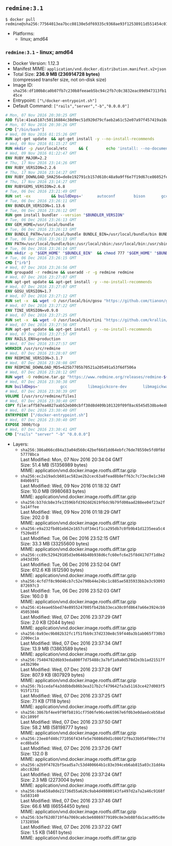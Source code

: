 ## `redmine:3.1`

```console
$ docker pull redmine@sha256:77564013ea7bcc08130e5df69335c9368ae93f12538911d551454c015d6c848c
```

-	Platforms:
	-	linux; amd64

### `redmine:3.1` - linux; amd64

-	Docker Version: 1.12.3
-	Manifest MIME: `application/vnd.docker.distribution.manifest.v2+json`
-	Total Size: **236.9 MB (236914728 bytes)**  
	(compressed transfer size, not on-disk size)
-	Image ID: `sha256:df100b8ca0b07fb7c230b8feeaeb5bc94c2fb7c0c3832eac09d947313fb145ce`
-	Entrypoint: `["\/docker-entrypoint.sh"]`
-	Default Command: `["rails","server","-b","0.0.0.0"]`

```dockerfile
# Mon, 07 Nov 2016 20:30:25 GMT
ADD file:41ea5187c50116884c38d9ec51d920d79cfaeb2a61c52e07a97f457419a10a4f in / 
# Mon, 07 Nov 2016 20:30:26 GMT
CMD ["/bin/bash"]
# Wed, 09 Nov 2016 01:15:26 GMT
RUN apt-get update 	&& apt-get install -y --no-install-recommends 		bzip2 		ca-certificates 		libffi-dev 		libgdbm3 		libssl-dev 		libyaml-dev 		procps 		zlib1g-dev 	&& rm -rf /var/lib/apt/lists/*
# Wed, 09 Nov 2016 01:15:27 GMT
RUN mkdir -p /usr/local/etc 	&& { 		echo 'install: --no-document'; 		echo 'update: --no-document'; 	} >> /usr/local/etc/gemrc
# Wed, 09 Nov 2016 01:22:47 GMT
ENV RUBY_MAJOR=2.2
# Thu, 17 Nov 2016 23:14:26 GMT
ENV RUBY_VERSION=2.2.6
# Thu, 17 Nov 2016 23:14:27 GMT
ENV RUBY_DOWNLOAD_SHA256=de8e192791cb157d610c48a9a9ff6e7f19d67ce86052feae62b82e3682cc675f
# Thu, 17 Nov 2016 23:14:27 GMT
ENV RUBYGEMS_VERSION=2.6.8
# Tue, 06 Dec 2016 23:21:49 GMT
RUN set -ex 		&& buildDeps=' 		autoconf 		bison 		gcc 		libbz2-dev 		libgdbm-dev 		libglib2.0-dev 		libncurses-dev 		libreadline-dev 		libxml2-dev 		libxslt-dev 		make 		ruby 		wget 	' 	&& apt-get update 	&& apt-get install -y --no-install-recommends $buildDeps 	&& rm -rf /var/lib/apt/lists/* 		&& wget -O ruby.tar.gz "https://cache.ruby-lang.org/pub/ruby/${RUBY_MAJOR%-rc}/ruby-$RUBY_VERSION.tar.gz" 	&& echo "$RUBY_DOWNLOAD_SHA256 *ruby.tar.gz" | sha256sum -c - 		&& mkdir -p /usr/src/ruby 	&& tar -xzf ruby.tar.gz -C /usr/src/ruby --strip-components=1 	&& rm ruby.tar.gz 		&& cd /usr/src/ruby 		&& { 		echo '#define ENABLE_PATH_CHECK 0'; 		echo; 		cat file.c; 	} > file.c.new 	&& mv file.c.new file.c 		&& autoconf 	&& ./configure --disable-install-doc --enable-shared 	&& make -j"$(nproc)" 	&& make install 		&& apt-get purge -y --auto-remove $buildDeps 	&& cd / 	&& rm -r /usr/src/ruby 		&& gem update --system "$RUBYGEMS_VERSION"
# Tue, 06 Dec 2016 23:26:11 GMT
ENV BUNDLER_VERSION=1.13.6
# Tue, 06 Dec 2016 23:26:12 GMT
RUN gem install bundler --version "$BUNDLER_VERSION"
# Tue, 06 Dec 2016 23:26:13 GMT
ENV GEM_HOME=/usr/local/bundle
# Tue, 06 Dec 2016 23:26:13 GMT
ENV BUNDLE_PATH=/usr/local/bundle BUNDLE_BIN=/usr/local/bundle/bin BUNDLE_SILENCE_ROOT_WARNING=1 BUNDLE_APP_CONFIG=/usr/local/bundle
# Tue, 06 Dec 2016 23:26:13 GMT
ENV PATH=/usr/local/bundle/bin:/usr/local/sbin:/usr/local/bin:/usr/sbin:/usr/bin:/sbin:/bin
# Tue, 06 Dec 2016 23:26:14 GMT
RUN mkdir -p "$GEM_HOME" "$BUNDLE_BIN" 	&& chmod 777 "$GEM_HOME" "$BUNDLE_BIN"
# Tue, 06 Dec 2016 23:26:15 GMT
CMD ["irb"]
# Wed, 07 Dec 2016 23:26:56 GMT
RUN groupadd -r redmine && useradd -r -g redmine redmine
# Wed, 07 Dec 2016 23:27:07 GMT
RUN apt-get update && apt-get install -y --no-install-recommends 		ca-certificates 		wget 	&& rm -rf /var/lib/apt/lists/*
# Wed, 07 Dec 2016 23:27:07 GMT
ENV GOSU_VERSION=1.7
# Wed, 07 Dec 2016 23:27:12 GMT
RUN set -x 	&& wget -O /usr/local/bin/gosu "https://github.com/tianon/gosu/releases/download/$GOSU_VERSION/gosu-$(dpkg --print-architecture)" 	&& wget -O /usr/local/bin/gosu.asc "https://github.com/tianon/gosu/releases/download/$GOSU_VERSION/gosu-$(dpkg --print-architecture).asc" 	&& export GNUPGHOME="$(mktemp -d)" 	&& gpg --keyserver ha.pool.sks-keyservers.net --recv-keys B42F6819007F00F88E364FD4036A9C25BF357DD4 	&& gpg --batch --verify /usr/local/bin/gosu.asc /usr/local/bin/gosu 	&& rm -r "$GNUPGHOME" /usr/local/bin/gosu.asc 	&& chmod +x /usr/local/bin/gosu 	&& gosu nobody true
# Wed, 07 Dec 2016 23:27:22 GMT
ENV TINI_VERSION=v0.9.0
# Wed, 07 Dec 2016 23:27:25 GMT
RUN set -x 	&& wget -O /usr/local/bin/tini "https://github.com/krallin/tini/releases/download/$TINI_VERSION/tini" 	&& wget -O /usr/local/bin/tini.asc "https://github.com/krallin/tini/releases/download/$TINI_VERSION/tini.asc" 	&& export GNUPGHOME="$(mktemp -d)" 	&& gpg --keyserver ha.pool.sks-keyservers.net --recv-keys 6380DC428747F6C393FEACA59A84159D7001A4E5 	&& gpg --batch --verify /usr/local/bin/tini.asc /usr/local/bin/tini 	&& rm -r "$GNUPGHOME" /usr/local/bin/tini.asc 	&& chmod +x /usr/local/bin/tini 	&& tini -h
# Wed, 07 Dec 2016 23:27:56 GMT
RUN apt-get update && apt-get install -y --no-install-recommends 		imagemagick 		libmysqlclient18 		libpq5 		libsqlite3-0 				bzr 		git 		mercurial 		openssh-client 		subversion 	&& rm -rf /var/lib/apt/lists/*
# Wed, 07 Dec 2016 23:27:57 GMT
ENV RAILS_ENV=production
# Wed, 07 Dec 2016 23:27:57 GMT
WORKDIR /usr/src/redmine
# Wed, 07 Dec 2016 23:28:07 GMT
ENV REDMINE_VERSION=3.1.7
# Wed, 07 Dec 2016 23:28:08 GMT
ENV REDMINE_DOWNLOAD_MD5=625b7705b70521a205491a53f6df506a
# Wed, 07 Dec 2016 23:28:12 GMT
RUN wget -O redmine.tar.gz "https://www.redmine.org/releases/redmine-${REDMINE_VERSION}.tar.gz" 	&& echo "$REDMINE_DOWNLOAD_MD5 redmine.tar.gz" | md5sum -c - 	&& tar -xvf redmine.tar.gz --strip-components=1 	&& rm redmine.tar.gz files/delete.me log/delete.me 	&& mkdir -p tmp/pdf public/plugin_assets 	&& chown -R redmine:redmine ./
# Wed, 07 Dec 2016 23:30:38 GMT
RUN buildDeps=' 		gcc 		libmagickcore-dev 		libmagickwand-dev 		libmysqlclient-dev 		libpq-dev 		libsqlite3-dev 		make 		patch 	' 	&& set -ex 	&& apt-get update && apt-get install -y $buildDeps --no-install-recommends 	&& rm -rf /var/lib/apt/lists/* 	&& bundle install --without development test 	&& for adapter in mysql2 postgresql sqlite3; do 		echo "$RAILS_ENV:" > ./config/database.yml; 		echo "  adapter: $adapter" >> ./config/database.yml; 		bundle install --without development test; 	done 	&& rm ./config/database.yml 	&& apt-get purge -y --auto-remove $buildDeps
# Wed, 07 Dec 2016 23:30:39 GMT
VOLUME [/usr/src/redmine/files]
# Wed, 07 Dec 2016 23:30:40 GMT
COPY file:aff587ea4827aab52eb00cbff38d8d409b101320f09f8ac6545d538ba4ed8f4f in / 
# Wed, 07 Dec 2016 23:30:40 GMT
ENTRYPOINT ["/docker-entrypoint.sh"]
# Wed, 07 Dec 2016 23:30:40 GMT
EXPOSE 3000/tcp
# Wed, 07 Dec 2016 23:30:41 GMT
CMD ["rails" "server" "-b" "0.0.0.0"]
```

-	Layers:
	-	`sha256:386a066cd84a33a04d560c42bef66d1dd64ebfc76de78550e5fd0f8d57778bca`  
		Last Modified: Mon, 07 Nov 2016 20:34:04 GMT  
		Size: 51.4 MB (51356989 bytes)  
		MIME: application/vnd.docker.image.rootfs.diff.tar.gzip
	-	`sha256:ec2a19adcb601ac582ae2b2cec63a8fead8b8eff63c7c73ec8e1c34084b0b971`  
		Last Modified: Wed, 09 Nov 2016 01:18:32 GMT  
		Size: 10.0 MB (9980683 bytes)  
		MIME: application/vnd.docker.image.rootfs.diff.tar.gzip
	-	`sha256:b37dcb8e3fe13596bfd392dd2619f6dc9b79fd00aad288ee04f23a2f5a14ffee`  
		Last Modified: Wed, 09 Nov 2016 01:18:29 GMT  
		Size: 202.0 B  
		MIME: application/vnd.docker.image.rootfs.diff.tar.gzip
	-	`sha256:e9a232fbd01eb62e1657cdf34e1f1ca295db7c0fb9b41d1235eea5c4f520e85f`  
		Last Modified: Tue, 06 Dec 2016 23:52:15 GMT  
		Size: 33.3 MB (33255600 bytes)  
		MIME: application/vnd.docker.image.rootfs.diff.tar.gzip
	-	`sha256:cc89c529429105d3e0646b40b938d6cfc60efc6e25f8d417d7f1d8e2a943d395`  
		Last Modified: Tue, 06 Dec 2016 23:52:04 GMT  
		Size: 612.6 KB (612590 bytes)  
		MIME: application/vnd.docker.image.rootfs.diff.tar.gzip
	-	`sha256:4cfd7f8c90d46cb7c52e790b44e24bc1c885ae5835933bb2e3c93093872697c3`  
		Last Modified: Tue, 06 Dec 2016 23:52:03 GMT  
		Size: 160.0 B  
		MIME: application/vnd.docker.image.rootfs.diff.tar.gzip
	-	`sha256:414eae65bed74e8955247005fb42bb33eca38c0fd8647a66e3924cb945053046`  
		Last Modified: Wed, 07 Dec 2016 23:37:29 GMT  
		Size: 2.0 KB (2044 bytes)  
		MIME: application/vnd.docker.image.rootfs.diff.tar.gzip
	-	`sha256:0a93ec9b082b32fc1f51fbb9c37d2330e8c59f440a3b1ab065f730b32200ec1a`  
		Last Modified: Wed, 07 Dec 2016 23:37:34 GMT  
		Size: 13.9 MB (13863589 bytes)  
		MIME: application/vnd.docker.image.rootfs.diff.tar.gzip
	-	`sha256:75404782d6b93eda800f7d75488c3a7bf1a9a0d578d2e3b1ad21517fa43b290e`  
		Last Modified: Wed, 07 Dec 2016 23:37:28 GMT  
		Size: 807.9 KB (807929 bytes)  
		MIME: application/vnd.docker.image.rootfs.diff.tar.gzip
	-	`sha256:7b1cedaf4a3ddbbdb86b3ea317b2cf479642fa3a51163ce427d003f5915f1731`  
		Last Modified: Wed, 07 Dec 2016 23:37:25 GMT  
		Size: 7.1 KB (7118 bytes)  
		MIME: application/vnd.docker.image.rootfs.diff.tar.gzip
	-	`sha256:3867bf4ee9f90fb8191cf7506fe96c4e65967e6f0b3e0daedceb58ad82c1099f`  
		Last Modified: Wed, 07 Dec 2016 23:37:50 GMT  
		Size: 58.2 MB (58198777 bytes)  
		MIME: application/vnd.docker.image.rootfs.diff.tar.gzip
	-	`sha256:23ee8fd40c771056f434fe5e76086d9d1c086f2f9a33b954f00ec77decd8ba56`  
		Last Modified: Wed, 07 Dec 2016 23:37:26 GMT  
		Size: 132.0 B  
		MIME: application/vnd.docker.image.rootfs.diff.tar.gzip
	-	`sha256:a2b9f4782bf5ead5a7c53d400664b1c83e394ceb6ab815a03c31dd4aabcc828d`  
		Last Modified: Wed, 07 Dec 2016 23:37:24 GMT  
		Size: 2.3 MB (2273004 bytes)  
		MIME: application/vnd.docker.image.rootfs.diff.tar.gzip
	-	`sha256:84a658a0de21736d55a626c9ab4d49800143fa497d2a7a2a46c9168f5a583140`  
		Last Modified: Wed, 07 Dec 2016 23:37:46 GMT  
		Size: 66.6 MB (66554450 bytes)  
		MIME: application/vnd.docker.image.rootfs.diff.tar.gzip
	-	`sha256:b3ef62d0719f4a7069ca0cbe60869779109c8e3eb88fda1acad95c8e173285b6`  
		Last Modified: Wed, 07 Dec 2016 23:37:22 GMT  
		Size: 1.5 KB (1461 bytes)  
		MIME: application/vnd.docker.image.rootfs.diff.tar.gzip
